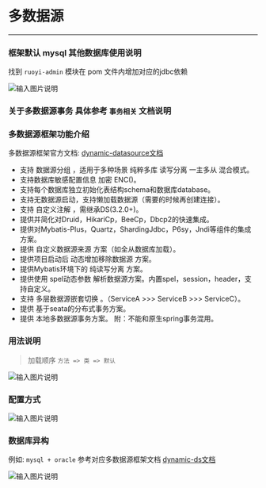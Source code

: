 # 多数据源
- - -

### 框架默认 mysql 其他数据库使用说明

找到 `ruoyi-admin` 模块在 pom 文件内增加对应的jdbc依赖

![输入图片说明](https://foruda.gitee.com/images/1721098535176969987/d42870ca_1766278.png "屏幕截图")


### 关于多数据源事务 具体参考 `事务相关` 文档说明

### 多数据源框架功能介绍
多数据源框架官方文档: [dynamic-datasource文档](https://www.kancloud.cn/tracy5546/dynamic-datasource/2264611)

* 支持 数据源分组 ，适用于多种场景 纯粹多库 读写分离 一主多从 混合模式。
* 支持数据库敏感配置信息 加密 ENC()。
* 支持每个数据库独立初始化表结构schema和数据库database。
* 支持无数据源启动，支持懒加载数据源（需要的时候再创建连接）。
* 支持 自定义注解 ，需继承DS(3.2.0+)。
* 提供并简化对Druid，HikariCp，BeeCp，Dbcp2的快速集成。
* 提供对Mybatis-Plus，Quartz，ShardingJdbc，P6sy，Jndi等组件的集成方案。
* 提供 自定义数据源来源 方案（如全从数据库加载）。
* 提供项目启动后 动态增加移除数据源 方案。
* 提供Mybatis环境下的 纯读写分离 方案。
* 提供使用 spel动态参数 解析数据源方案。内置spel，session，header，支持自定义。
* 支持 多层数据源嵌套切换 。（ServiceA >>> ServiceB >>> ServiceC）。
* 提供 基于seata的分布式事务方案。
* 提供 本地多数据源事务方案。 附：不能和原生spring事务混用。

### 用法说明

> 加载顺序 `方法 => 类 => 默认`<br>

![输入图片说明](https://foruda.gitee.com/images/1678979069737596299/abe8ae7f_1766278.png "屏幕截图")

### 配置方式

![输入图片说明](https://foruda.gitee.com/images/1678979074000345758/b9238f0b_1766278.png "屏幕截图")

### 数据库异构

例如: `mysql + oracle` 参考对应多数据源框架文档 [dynamic-ds文档](https://www.kancloud.cn/tracy5546/dynamic-datasource)

![输入图片说明](https://foruda.gitee.com/images/1678979078387192317/2de94a78_1766278.png "屏幕截图")

